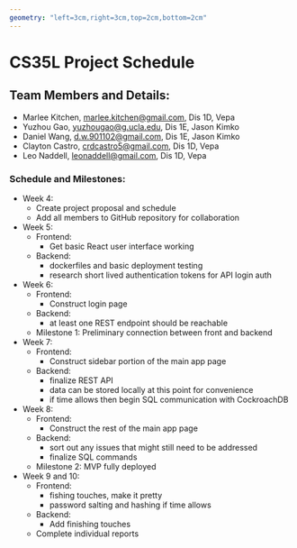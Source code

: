 ```yaml
---
geometry: "left=3cm,right=3cm,top=2cm,bottom=2cm"
---
```


# CS35L Project Schedule

## Team Members and Details:

- Marlee Kitchen, marlee.kitchen@gmail.com, Dis 1D, Vepa
- Yuzhou Gao, yuzhougao@g.ucla.edu, Dis 1E, Jason Kimko
- Daniel Wang, d.w.901102@gmail.com, Dis 1E, Jason Kimko
- Clayton Castro, crdcastro5@gmail.com, Dis 1D, Vepa
- Leo Naddell, leonaddell@gmail.com, Dis 1D, Vepa

### Schedule and Milestones:

- Week 4:
    - Create project proposal and schedule
    - Add all members to GitHub repository for collaboration
- Week 5:
    - Frontend:
        - Get basic React user interface working
    - Backend:
        - dockerfiles and basic deployment testing
        - research short lived authentication tokens for API login auth
- Week 6:
    - Frontend:
        - Construct login page
    - Backend:
        - at least one REST endpoint should be reachable
    - Milestone 1: Preliminary connection between front and backend
- Week 7:
    - Frontend:
        - Construct sidebar portion of the main app page
    - Backend:
        - finalize REST API
        - data can be stored locally at this point for convenience
        - if time allows then begin SQL communication with CockroachDB
- Week 8:
    - Frontend:
        - Construct the rest of the main app page
    - Backend:
        - sort out any issues that might still need to be addressed
        - finalize SQL commands
    - Milestone 2: MVP fully deployed
- Week 9 and 10:
    - Frontend:
        - fishing touches, make it pretty
        - password salting and hashing if time allows
    - Backend: 
        - Add finishing touches
    - Complete individual reports

